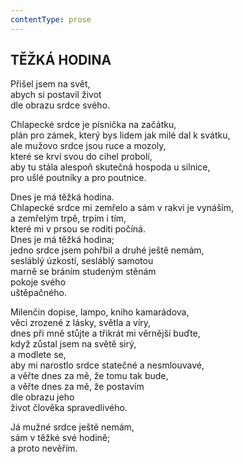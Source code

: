 ```yaml
---
contentType: prose
---
```


<section>

## TĚŽKÁ HODINA  

Přišel jsem na svět,  
abych si postavil život  
dle obrazu srdce svého.  

Chlapecké srdce je písnička na začátku,  
plán pro zámek, který bys lidem jak milé dal k svátku,  
ale mužovo srdce jsou ruce a mozoly,  
které se krví svou do cihel probolí,  
aby tu stála alespoň skutečná hospoda u silnice,  
pro ušlé poutníky a pro poutnice.  

Dnes je má těžká hodina.  
Chlapecké srdce mi zemřelo a sám v rakvi je vynáším,  
a zemřelým trpě, trpím i tím,  
které mi v prsou se roditi počíná.  
Dnes je má těžká hodina;  
jedno srdce jsem pohřbil a druhé ještě nemám,  
sesláblý úzkostí, sesláblý samotou  
marně se bráním studeným stěnám  
pokoje svého  
uštěpačného.  

Milenčin dopise, lampo, kniho kamarádova,  
věci zrozené z lásky, světla a víry,  
dnes při mně stůjte a třikrát mi věrnější buďte,  
když zůstal jsem na světě sirý,  
a modlete se,  
aby mi narostlo srdce statečné a nesmlouvavé,  
a věřte dnes za mě, že tomu tak bude,  
a věřte dnes za mě, že postavím  
dle obrazu jeho  
život člověka spravedlivého.  

Já mužné srdce ještě nemám,  
sám v těžké své hodině;  
a proto nevěřím.

</section>
